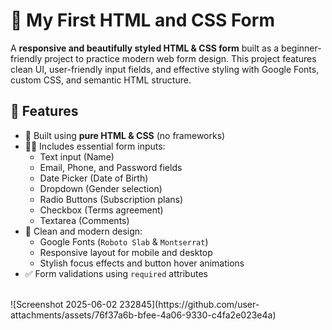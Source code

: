 # 📝 My First HTML and CSS Form
A **responsive and beautifully styled HTML & CSS form** built as a beginner-friendly project to practice modern web form design. This project features clean UI, user-friendly input fields, and effective styling with Google Fonts, custom CSS, and semantic HTML structure.
## 🌟 Features
- 📄 Built using **pure HTML & CSS** (no frameworks)
- 🧑‍💼 Includes essential form inputs:
  - Text input (Name)
  - Email, Phone, and Password fields
  - Date Picker (Date of Birth)
  - Dropdown (Gender selection)
  - Radio Buttons (Subscription plans)
  - Checkbox (Terms agreement)
  - Textarea (Comments)
- 🎨 Clean and modern design:
  - Google Fonts (`Roboto Slab` & `Montserrat`)
  - Responsive layout for mobile and desktop
  - Stylish focus effects and button hover animations
- ✅ Form validations using `required` attributes

</br>
![Screenshot 2025-06-02 232845](https://github.com/user-attachments/assets/76f37a6b-bfee-4a06-9330-c4fa2e023e4a)


